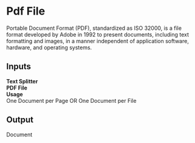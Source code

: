 # Pdf File
Portable Document Format (PDF), standardized as ISO 32000, is a file format developed by Adobe in 1992 to present documents, including text formatting and images, in a manner independent of application software, hardware, and operating systems.
## Inputs 
**Text Splitter** <br>
**PDF File** <br>
**Usage** <br>
One Document per Page OR One Document per File <br>
## Output
Document
